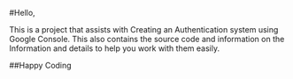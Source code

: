 #Hello,

This is a project that assists with Creating an Authentication system using Google Console.
This also contains the source code and information on the Information and details to help you work with them easily.

##Happy Coding
